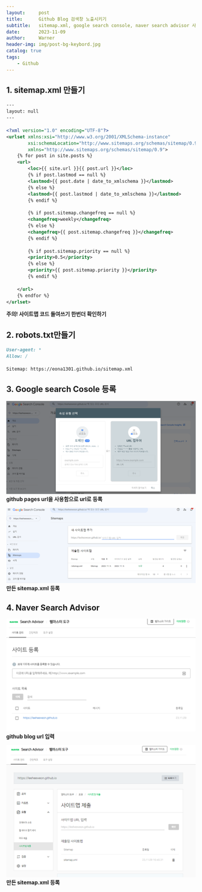 ```yaml
---
layout:     post
title:      Github Blog 검색창 노출시키기
subtitle:   sitemap.xml, google search console, naver search advisor 사용 
date:       2023-11-09
author:     Warner
header-img: img/post-bg-keybord.jpg
catalog: true
tags:
    - Github 
---
```


## 1. sitemap.xml 만들기
~~~xml
---
layout: null
---

<?xml version="1.0" encoding="UTF-8"?>
<urlset xmlns:xsi="http://www.w3.org/2001/XMLSchema-instance"
        xsi:schemaLocation="http://www.sitemaps.org/schemas/sitemap/0.9 http://www.sitemaps.org/schemas/sitemap/0.9/sitemap.xsd"
        xmlns="http://www.sitemaps.org/schemas/sitemap/0.9">
    {% for post in site.posts %}
    <url>
        <loc>{{ site.url }}{{ post.url }}</loc>
        {% if post.lastmod == null %}
        <lastmod>{{ post.date | date_to_xmlschema }}</lastmod>
        {% else %}
        <lastmod>{{ post.lastmod | date_to_xmlschema }}</lastmod>
        {% endif %}

        {% if post.sitemap.changefreq == null %}
        <changefreq>weekly</changefreq>
        {% else %}
        <changefreq>{{ post.sitemap.changefreq }}</changefreq>
        {% endif %}

        {% if post.sitemap.priority == null %}
        <priority>0.5</priority>
        {% else %}
        <priority>{{ post.sitemap.priority }}</priority>
        {% endif %}

    </url>
    {% endfor %}
</urlset>
~~~
**주의! 사이트맵 코드 들여쓰기 한번더 확인하기**

## 2. robots.txt만들기
~~~markdown
User-agent: *
Allow: /

Sitemap: https://eona1301.github.io/sitemap.xml
~~~

## 3. Google search Cosole 등록
![google1.png](/img/post/2023-11-09/google1.png)
**github pages url을 사용함으로 url로 등록**

![google2.png](/img/post/2023-11-09/google2.png)
**만든 sitemap.xml 등록**

## 4. Naver Search Advisor
![naver-search1.png](/img/post/2023-11-09/naver-search1.png)
**github blog url 입력** 

![naver-search2.png](/img/post/2023-11-09/naver-search2.png)
**만든 sitemap.xml 등록**